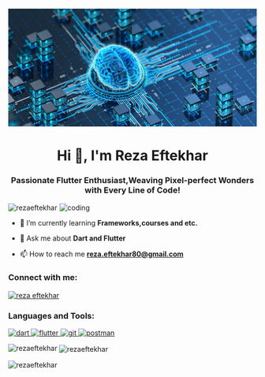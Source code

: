 ![logo](https://github.com/RezaEftekhar/Reza-Eftekhar/blob/main/githubphoto2.jpeg)
<h1 align="center">Hi 👋, I'm Reza Eftekhar</h1>
<h3 align="center">Passionate Flutter Enthusiast,Weaving Pixel-perfect Wonders with Every Line of Code!</h3>

<img align="right" alt="coding" width="400" src="https://camo.githubusercontent.com/cae12fddd9d6982901d82580bdf321d81fb299141098ca1c2d4891870827bf17/68747470733a2f2f6d69726f2e6d656469756d2e636f6d2f6d61782f313336302f302a37513379765349765f7430696f4a2d5a2e676966" >

<p align="left"> <img src="https://komarev.com/ghpvc/?username=rezaeftekhar&label=Profile%20views&color=0e75b6&style=flat" alt="rezaeftekhar" /> </p>

- 🌱 I’m currently learning **Frameworks,courses and etc.**

- 💬 Ask me about **Dart and Flutter**

- 📫 How to reach me **reza.eftekhar80@gmail.com**

<h3 align="left">Connect with me:</h3>
<p align="left">
<a href="https://linkedin.com/in/reza eftekhar" target="blank"><img align="center" src="https://raw.githubusercontent.com/rahuldkjain/github-profile-readme-generator/master/src/images/icons/Social/linked-in-alt.svg" alt="reza eftekhar" height="30" width="40" /></a>
</p>

<h3 align="left">Languages and Tools:</h3>
<p align="left"> <a href="https://dart.dev" target="_blank" rel="noreferrer"> <img src="https://www.vectorlogo.zone/logos/dartlang/dartlang-icon.svg" alt="dart" width="40" height="40"/> </a> <a href="https://flutter.dev" target="_blank" rel="noreferrer"> <img src="https://www.vectorlogo.zone/logos/flutterio/flutterio-icon.svg" alt="flutter" width="40" height="40"/> </a> <a href="https://git-scm.com/" target="_blank" rel="noreferrer"> <img src="https://www.vectorlogo.zone/logos/git-scm/git-scm-icon.svg" alt="git" width="40" height="40"/> </a> <a href="https://postman.com" target="_blank" rel="noreferrer"> <img src="https://www.vectorlogo.zone/logos/getpostman/getpostman-icon.svg" alt="postman" width="40" height="40"/> </a> </p>

<p><img align="left" src="https://github-readme-stats.vercel.app/api/top-langs?username=rezaeftekhar&show_icons=true&locale=en&layout=compact" alt="rezaeftekhar" /></p>

<p>&nbsp;<img align="center" src="https://github-readme-stats.vercel.app/api?username=rezaeftekhar&show_icons=true&locale=en" alt="rezaeftekhar" /></p>

<p><img align="center" src="https://github-readme-streak-stats.herokuapp.com/?user=rezaeftekhar&" alt="rezaeftekhar" /></p>
